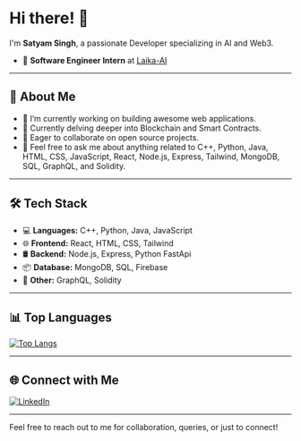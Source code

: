 # Hi there! 👋

I'm **Satyam Singh**, a passionate Developer specializing in AI and Web3.

- 🏢 **Software Engineer Intern** at [Laika-AI](https://www.laika-ai.io/)

---

## 🚀 About Me

- 🔭 I’m currently working on building awesome web applications.
- 🌱 Currently delving deeper into Blockchain and Smart Contracts.
- 👯 Eager to collaborate on open source projects.
- 💬 Feel free to ask me about anything related to C++, Python, Java, HTML, CSS, JavaScript, React, Node.js, Express, Tailwind, MongoDB, SQL, GraphQL, and Solidity.

---

## 🛠️ Tech Stack

- 💻 **Languages:** C++, Python, Java, JavaScript
- 🌐 **Frontend:** React, HTML, CSS, Tailwind
- 🛢️ **Backend:** Node.js, Express, Python FastApi
- 📦 **Database:** MongoDB, SQL, Firebase
- 🔧 **Other:** GraphQL, Solidity

---

## 📊 Top Languages

[![Top Langs](https://github-readme-stats.vercel.app/api/top-langs/?username=Satyam5665&layout=compact&theme=radical)](https://github.com/Satyam5665)

---

## 🌐 Connect with Me

[![LinkedIn](https://img.shields.io/badge/LinkedIn-Connect-blue)](https://in.linkedin.com/in/satyam-singh-b4a32b215)

---

Feel free to reach out to me for collaboration, queries, or just to connect!
